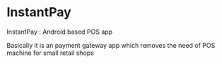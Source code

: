 # InstantPay
InstantPay : Android based POS app

Basically it is an payment gateway app which removes the need of POS machine for small retail shops
